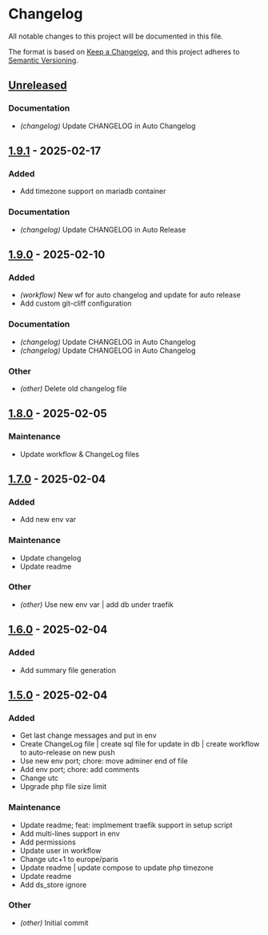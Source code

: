 # Changelog

All notable changes to this project will be documented in this file.

The format is based on [Keep a Changelog](https://keepachangelog.com),
and this project adheres to [Semantic Versioning](https://semver.org/).

## [Unreleased]

### Documentation

- *(changelog)* Update CHANGELOG in Auto Changelog

## [1.9.1] - 2025-02-17

### Added

- Add timezone support on mariadb container

### Documentation

- *(changelog)* Update CHANGELOG in Auto Release

## [1.9.0] - 2025-02-10

### Added

- *(workflow)* New wf for auto changelog and update for auto release
- Add custom git-cliff configuration

### Documentation

- *(changelog)* Update CHANGELOG in Auto Changelog
- *(changelog)* Update CHANGELOG in Auto Changelog

### Other

- *(other)* Delete old changelog file

## [1.8.0] - 2025-02-05

### Maintenance

- Update workflow & ChangeLog files

## [1.7.0] - 2025-02-04

### Added

- Add new env var

### Maintenance

- Update changelog
- Update readme

### Other

- *(other)* Use new env var | add db under traefik

## [1.6.0] - 2025-02-04

### Added

- Add summary file generation

## [1.5.0] - 2025-02-04

### Added

- Get last change messages and put in env
- Create ChangeLog file | create sql file for update in db | create workflow to auto-release on new push
- Use new env port; chore: move adminer end of file
- Add env port; chore: add comments
- Change utc
- Upgrade php file size limit

### Maintenance

- Update readme; feat: implmement traefik support in setup script
- Add multi-lines support in env
- Add permissions
- Update user in workflow
- Change utc+1 to europe/paris
- Update readme | update compose to update php timezone
- Update readme
- Add ds_store ignore

### Other

- *(other)* Initial commit

[unreleased]: https://github.com/cjaunay/dolibarr-docker/compare/v1.9.1..HEAD
[1.9.1]: https://github.com/cjaunay/dolibarr-docker/compare/v1.9.0..v1.9.1
[1.9.0]: https://github.com/cjaunay/dolibarr-docker/compare/v1.8.0..v1.9.0
[1.8.0]: https://github.com/cjaunay/dolibarr-docker/compare/v1.7.0..v1.8.0
[1.7.0]: https://github.com/cjaunay/dolibarr-docker/compare/v1.6.0..v1.7.0
[1.6.0]: https://github.com/cjaunay/dolibarr-docker/compare/v1.5.0..v1.6.0
[1.5.0]: https://github.com/cjaunay/dolibarr-docker/releases/tag/v1.5.0

